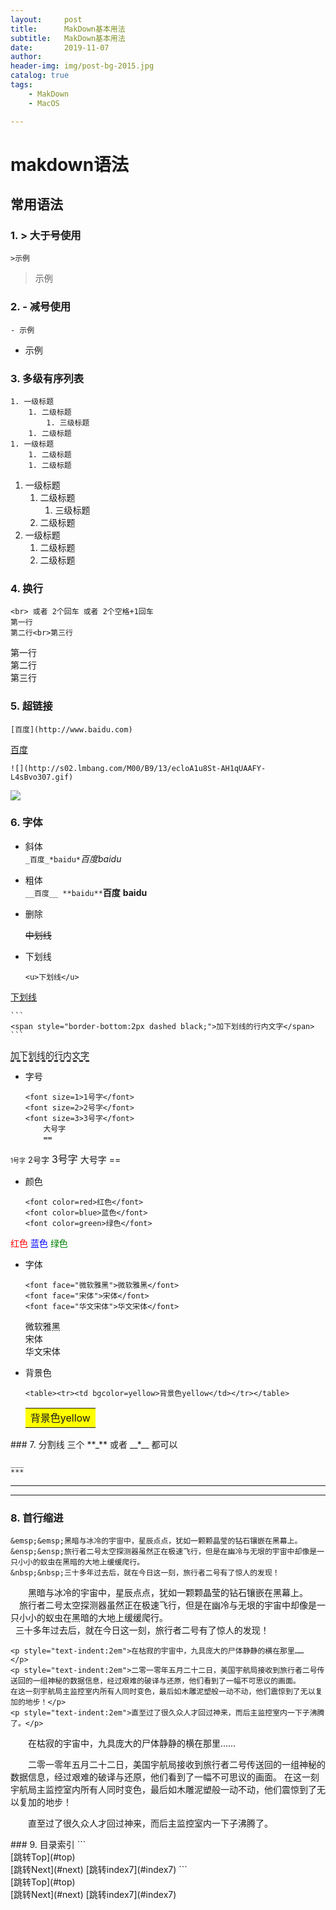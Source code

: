 ```yaml
---
layout:     post
title:      MakDown基本用法
subtitle:   MakDown基本用法
date:       2019-11-07
author:     
header-img: img/post-bg-2015.jpg
catalog: true
tags:
    - MakDown
    - MacOS

---
```



# makdown语法
## 常用语法
### 1. __\>__ 大于号使用
```
>示例
```
> 示例
 
### 2. __\-__ 减号使用
```
- 示例
```
- 示例

### 3. 多级有序列表
```
1. 一级标题
	1. 二级标题
		1. 三级标题
	1. 二级标题 
1. 一级标题
    1. 二级标题
    1. 二级标题
```

1. 一级标题
	1. 二级标题
		1. 三级标题
	1. 二级标题 
1. 一级标题
    1. 二级标题
    1. 二级标题

### 4. 换行
```
<br> 或者 2个回车 或者 2个空格+1回车
第一行  
第二行<br>第三行
```
第一行  
第二行<br>第三行
### 5. 超链接
```
[百度](http://www.baidu.com)
```
[百度](http://www.baidu.com)

```
![](http://s02.lmbang.com/M00/B9/13/ecloA1u8St-AH1qUAAFY-L4sBvo307.gif)
```
![](http://s02.lmbang.com/M00/B9/13/ecloA1u8St-AH1qUAAFY-L4sBvo307.gif)

### 6. 字体

- 斜体  
```_百度_*baidu*```_百度_*baidu*

- 粗体  
```__百度__ **baidu**```__百度__ **baidu**

- 删除

  ~~中划线~~
  
- 下划线  
	
	```
	<u>下划线</u>
	```
<u>下划线</u>

	```
	<span style="border-bottom:2px dashed black;">加下划线的行内文字</span>
	```  
<span style="border-bottom:2px dashed black;">加下划线的行内文字</span>


- 字号  
	
	```
	<font size=1>1号字</font>
	<font size=2>2号字</font>
	<font size=3>3号字</font>
		大号字
		==
	```
<font size=1>1号字</font>
<font size=2>2号字</font>
<font size=3>3号字</font>
	大号字
	==

- 颜色  

	```
	<font color=red>红色</font>
	<font color=blue>蓝色</font>
	<font color=green>绿色</font>
	```
<font color=red>红色</font>
<font color=blue>蓝色</font>
<font color=green>绿色</font>
- 字体  
	
	```
	<font face="微软雅黑">微软雅黑</font>
	<font face="宋体">宋体</font>
	<font face="华文宋体">华文宋体</font>
	```
	
	<font face="微软雅黑">微软雅黑</font>  
	<font face="宋体">宋体</font>  
	<font face="华文宋体">华文宋体</font>

- 背景色

	```
	<table><tr><td bgcolor=yellow>背景色yellow</td></tr></table>
	```

	<table><tr><td bgcolor=yellow>背景色yellow</td></tr></table>


<div id="index7"></div>
### 7. 分割线
三个 **_** 或者 __*__ 都可以

```
___
***
```
___
***

### 8. 首行缩进
```
&emsp;&emsp;黑暗与冰冷的宇宙中，星辰点点，犹如一颗颗晶莹的钻石镶嵌在黑幕上。  
&ensp;&ensp;旅行者二号太空探测器虽然正在极速飞行，但是在幽冷与无垠的宇宙中却像是一只小小的蚁虫在黑暗的大地上缓缓爬行。  
&nbsp;&nbsp;三十多年过去后，就在今日这一刻，旅行者二号有了惊人的发现！
```
&emsp;&emsp;黑暗与冰冷的宇宙中，星辰点点，犹如一颗颗晶莹的钻石镶嵌在黑幕上。  
&ensp;&ensp;旅行者二号太空探测器虽然正在极速飞行，但是在幽冷与无垠的宇宙中却像是一只小小的蚁虫在黑暗的大地上缓缓爬行。  
&nbsp;&nbsp;三十多年过去后，就在今日这一刻，旅行者二号有了惊人的发现！

```
<p style="text-indent:2em">在枯寂的宇宙中，九具庞大的尸体静静的横在那里……
</p>
<p style="text-indent:2em">二零一零年五月二十二日，美国宇航局接收到旅行者二号传送回的一组神秘的数据信息，经过艰难的破译与还原，他们看到了一幅不可思议的画面。
在这一刻宇航局主监控室内所有人同时变色，最后如木雕泥塑般一动不动，他们震惊到了无以复加的地步！</p>
<p style="text-indent:2em">直至过了很久众人才回过神来，而后主监控室内一下子沸腾了。</p>
```
<p style="text-indent:2em">在枯寂的宇宙中，九具庞大的尸体静静的横在那里……</p>
<p style="text-indent:2em">二零一零年五月二十二日，美国宇航局接收到旅行者二号传送回的一组神秘的数据信息，经过艰难的破译与还原，他们看到了一幅不可思议的画面。
在这一刻宇航局主监控室内所有人同时变色，最后如木雕泥塑般一动不动，他们震惊到了无以复加的地步！</p>
<p style="text-indent:2em">直至过了很久众人才回过神来，而后主监控室内一下子沸腾了。</p>

<div id="index9"></div>
### 9. 目录索引
```
<div id="top"></div>[跳转Top](#top)
<div id="next"></div>[跳转Next](#next)  
[跳转index7](#index7)
```
<div id="top"></div>[跳转Top](#top)
<div id="next"></div>[跳转Next](#next)  
[跳转index7](#index7)

### 
